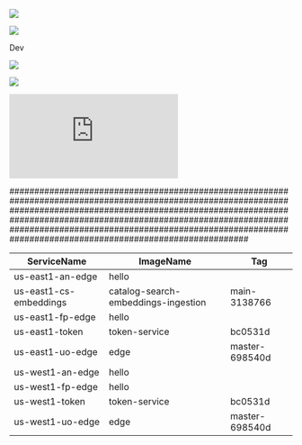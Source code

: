 ![](https://img.shields.io/badge/dynamic/json?color=green&label=Token&query=Tag&url=https%3A%2F%2Fraw.githubusercontent.com%2Fsushanth45%2Fhello-world%2Fmaster%2Ftest.json)


![](https://badger-twumeclyeq-ue.a.run.app/build/status?project=urbn-a15-stratus-production&id=00528196-6625-4fee-a086-919293d3b1ab)

Dev

![](https://img.shields.io/badge/dynamic/json?color=brightgreen&label=Token&query=Tag&url=https%3A%2F%2Fstorage.googleapis.com%2Ftest-dash%2Ftest.json)


![](https://img.shields.io/badge/dynamic/json?color=brightgreen&label=Token&query=Tag&url=https%3A%2F%2Fstorage.googleapis.com%2Ftest-dash%2Ftest.json)

![](https://storage.googleapis.com/dashboard-deploy-ci/Table.htm)


########################################################################################################################################################################################################################################################################################################################################


<table class="table table-bordered table-hover table-condensed">
<thead><tr><th title="Field #1">ServiceName</th>
<th title="Field #2">ImageName</th>
<th title="Field #3">Tag</th>
</tr></thead>
<tbody><tr>
<td>us-east1-an-edge</td>
<td>hello</td>
<td> </td>
</tr>
<tr>
<td>us-east1-cs-embeddings</td>
<td>catalog-search-embeddings-ingestion</td>
<td>main-3138766</td>
</tr>
<tr>
<td>us-east1-fp-edge</td>
<td>hello</td>
<td> </td>
</tr>
<tr>
<td>us-east1-token</td>
<td>token-service</td>
<td>bc0531d</td>
</tr>
<tr>
<td>us-east1-uo-edge</td>
<td>edge</td>
<td>master-698540d</td>
</tr>
<tr>
<td>us-west1-an-edge</td>
<td>hello</td>
<td> </td>
</tr>
<tr>
<td>us-west1-fp-edge</td>
<td>hello</td>
<td> </td>
</tr>
<tr>
<td>us-west1-token</td>
<td>token-service</td>
<td>bc0531d</td>
</tr>
<tr>
<td>us-west1-uo-edge</td>
<td>edge</td>
<td>master-698540d</td>
</tr>
</tbody></table>
